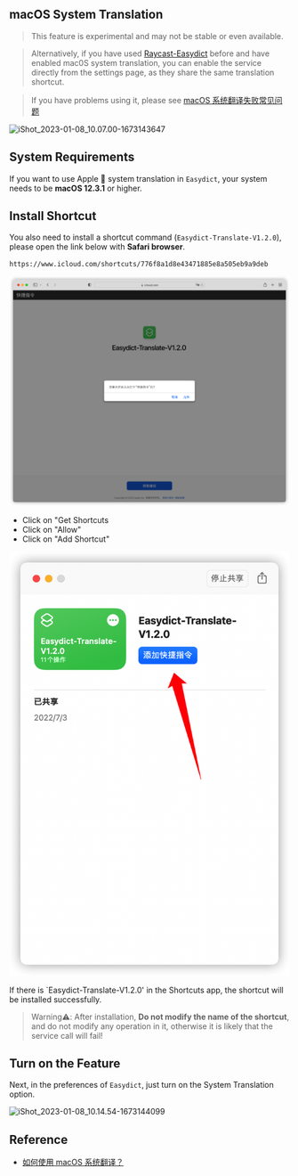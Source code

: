 ## macOS System Translation

> This feature is experimental and may not be stable or even available.

> Alternatively, if you have used [Raycast-Easydict](https://github.com/tisfeng/Raycast-Easydict) before and have enabled mac0S system translation, you can enable the service directly from the settings page, as they share the same translation shortcut.

> If you have problems using it, please see [macOS 系统翻译失败常见问题](https://bobtranslate.com/faq/apple-translate-error.html#%E9%97%AE%E9%A2%98-2)

![iShot_2023-01-08_10.07.00-1673143647](https://raw.githubusercontent.com/tisfeng/ImageBed/main/uPic/iShot_2023-01-08_10.07.00-1673143647.png)


## System Requirements

If you want to use Apple 🍎 system translation in `Easydict`, your system needs to be **macOS 12.3.1** or higher.

## Install Shortcut

You also need to install a shortcut command (`Easydict-Translate-V1.2.0`), please open the link below with **Safari browser**.

```
https://www.icloud.com/shortcuts/776f8a1d8e43471885e8a505eb9a9deb
```

![Easydict-Translate-V1.2.0](https://raw.githubusercontent.com/tisfeng/ImageBed/main/uPic/image-20220703232313073.png)

- Click on "Get Shortcuts
- Click on "Allow"
- Click on "Add Shortcut"

![](https://raw.githubusercontent.com/tisfeng/ImageBed/main/uPic/image-20220703232555275.png)

If there is `Easydict-Translate-V1.2.0' in the Shortcuts app, the shortcut will be installed successfully.

> Warning⚠️: After installation, **Do not modify the name of the shortcut**, and do not modify any operation in it, otherwise it is likely that the service call will fail!

## Turn on the Feature

Next, in the preferences of `Easydict`, just turn on the System Translation option.

![iShot_2023-01-08_10.14.54-1673144099](https://raw.githubusercontent.com/tisfeng/ImageBed/main/uPic/iShot_2023-01-08_10.14.54-1673144099.png)

## Reference

- [如何使用 macOS 系统翻译？](https://ripperhe.gitee.io/bob/#/faq/use-apple-translate?id=如何在-bob-中使用-macos-系统翻译？)

